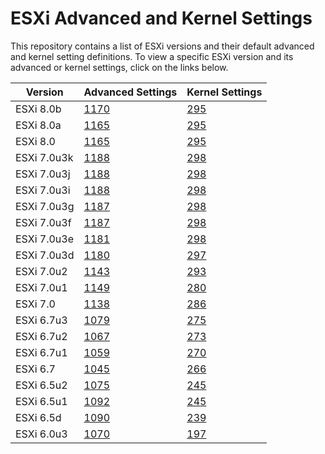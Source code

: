 # ESXi Advanced and Kernel Settings

This repository contains a list of ESXi versions and their default advanced and kernel setting definitions. To view a specific ESXi version and its advanced or kernel settings, click on the links below.

| Version     | Advanced Settings                       | Kernel Settings                      |
|-------------|-----------------------------------------|--------------------------------------|
| ESXi 8.0b   | [1170](esxi-80b-advanced-settings.md)   | [295](esxi-80b-kernel-settings.md)   |
| ESXi 8.0a   | [1165](esxi-80a-advanced-settings.md)   | [295](esxi-80a-kernel-settings.md)   |
| ESXi 8.0    | [1165](esxi-80-advanced-settings.md)    | [295](esxi-80-kernel-settings.md)    |
| ESXi 7.0u3k | [1188](esxi-70u3k-advanced-settings.md) | [298](esxi-70u3k-kernel-settings.md) |
| ESXi 7.0u3j | [1188](esxi-70u3j-advanced-settings.md) | [298](esxi-70u3j-kernel-settings.md) |
| ESXi 7.0u3i | [1188](esxi-70u3i-advanced-settings.md) | [298](esxi-70u3i-kernel-settings.md) |
| ESXi 7.0u3g | [1187](esxi-70u3g-advanced-settings.md) | [298](esxi-70u3g-kernel-settings.md) |
| ESXi 7.0u3f | [1187](esxi-70u3f-advanced-settings.md) | [298](esxi-70u3f-kernel-settings.md) |
| ESXi 7.0u3e | [1181](esxi-70u3e-advanced-settings.md) | [298](esxi-70u3e-kernel-settings.md) |
| ESXi 7.0u3d | [1180](esxi-70u3d-advanced-settings.md) | [297](esxi-70u3d-kernel-settings.md) |
| ESXi 7.0u2  | [1143](esxi-70u2-advanced-settings.md)  | [293](esxi-70u2-kernel-settings.md)  |
| ESXi 7.0u1  | [1149](esxi-70u1-advanced-settings.md)  | [280](esxi-70u1-kernel-settings.md)  |
| ESXi 7.0    | [1138](esxi-70-advanced-settings.md)    | [286](esxi-70-kernel-settings.md)    |
| ESXi 6.7u3  | [1079](esxi-67u3-advanced-settings.md)  | [275](esxi-67u3-kernel-settings.md)  |
| ESXi 6.7u2  | [1067](esxi-67u2-advanced-settings.md)  | [273](esxi-67u2-kernel-settings.md)  |
| ESXi 6.7u1  | [1059](esxi-67u1-advanced-settings.md)  | [270](esxi-67u1-kernel-settings.md)  |
| ESXi 6.7    | [1045](esxi-67-advanced-settings.md)    | [266](esxi-67-kernel-settings.md)    |
| ESXi 6.5u2  | [1075](esxi-65u2-advanced-settings.md)  | [245](esxi-65u2-kernel-settings.md)  |
| ESXi 6.5u1  | [1092](esxi-65u1-advanced-settings.md)  | [245](esxi-65u1-kernel-settings.md)  |
| ESXi 6.5d   | [1090](esxi-65d-advanced-settings.md)   | [239](esxi-65d-kernel-settings.md)   |
| ESXi 6.0u3  | [1070](esxi-60u3-advanced-settings.md)  | [197](esxi-60u3-kernel-settings.md)  |

